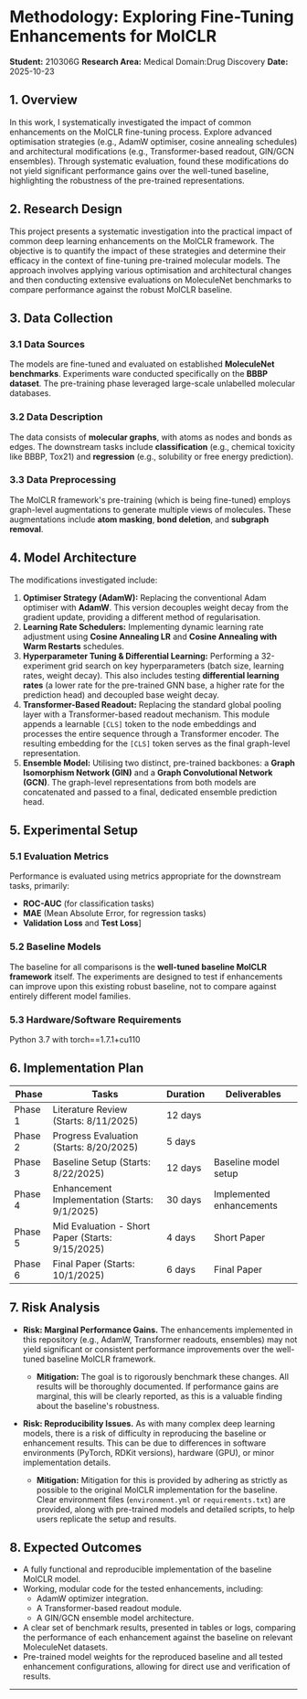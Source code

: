 # Methodology: Exploring Fine-Tuning Enhancements for MolCLR

**Student:** 210306G
**Research Area:** Medical Domain:Drug Discovery
**Date:** 2025-10-23

## 1. Overview

In this work, I systematically investigated the impact of common enhancements on the MolCLR fine-tuning process. Explore advanced optimisation strategies (e.g., AdamW optimiser, cosine annealing schedules) and architectural modifications (e.g., Transformer-based readout, GIN/GCN ensembles). Through systematic evaluation, found these modifications do not yield significant performance gains over the well-tuned baseline, highlighting the robustness of the pre-trained representations.

## 2. Research Design

This project presents a systematic investigation into the practical impact of common deep learning enhancements on the MolCLR framework. The objective is to quantify the impact of these strategies and determine their efficacy in the context of fine-tuning pre-trained molecular models. The approach involves applying various optimisation and architectural changes and then conducting extensive evaluations on MoleculeNet benchmarks to compare performance against the robust MolCLR baseline.

## 3. Data Collection

### 3.1 Data Sources
The models are fine-tuned and evaluated on established **MoleculeNet benchmarks**. Experiments ware conducted specifically on the **BBBP dataset**. The pre-training phase leveraged large-scale unlabelled molecular databases.

### 3.2 Data Description
The data consists of **molecular graphs**, with atoms as nodes and bonds as edges. The downstream tasks include **classification** (e.g., chemical toxicity like BBBP, Tox21) and **regression** (e.g., solubility or free energy prediction).

### 3.3 Data Preprocessing
The MolCLR framework's pre-training (which is being fine-tuned) employs graph-level augmentations to generate multiple views of molecules. These augmentations include **atom masking**, **bond deletion**, and **subgraph removal**.

## 4. Model Architecture

The modifications investigated include:

1.  **Optimiser Strategy (AdamW):** Replacing the conventional Adam optimiser with **AdamW**. This version decouples weight decay from the gradient update, providing a different method of regularisation.
2.  **Learning Rate Schedulers:** Implementing dynamic learning rate adjustment using **Cosine Annealing LR** and **Cosine Annealing with Warm Restarts** schedules.
3.  **Hyperparameter Tuning & Differential Learning:** Performing a 32-experiment grid search on key hyperparameters (batch size, learning rates, weight decay). This also includes testing **differential learning rates** (a lower rate for the pre-trained GNN base, a higher rate for the prediction head) and decoupled base weight decay.
4.  **Transformer-Based Readout:** Replacing the standard global pooling layer with a Transformer-based readout mechanism. This module appends a learnable `[CLS]` token to the node embeddings and processes the entire sequence through a Transformer encoder. The resulting embedding for the `[CLS]` token serves as the final graph-level representation.
5.  **Ensemble Model:** Utilising two distinct, pre-trained backbones: a **Graph Isomorphism Network (GIN)** and a **Graph Convolutional Network (GCN)**. The graph-level representations from both models are concatenated and passed to a final, dedicated ensemble prediction head.

## 5. Experimental Setup

### 5.1 Evaluation Metrics
Performance is evaluated using metrics appropriate for the downstream tasks, primarily:
* **ROC-AUC** (for classification tasks)
* **MAE** (Mean Absolute Error, for regression tasks)
* **Validation Loss** and **Test Loss**]

### 5.2 Baseline Models
The baseline for all comparisons is the **well-tuned baseline MolCLR framework** itself. The experiments are designed to test if enhancements can improve upon this existing robust baseline, not to compare against entirely different model families.

### 5.3 Hardware/Software Requirements
Python 3.7 with torch==1.7.1+cu110

## 6. Implementation Plan

| Phase | Tasks | Duration | Deliverables |
|-------|-------|----------|--------------|
| Phase 1 | Literature Review (Starts: 8/11/2025) | 12 days | |
| Phase 2 | Progress Evaluation (Starts: 8/20/2025) | 5 days | |
| Phase 3 | Baseline Setup (Starts: 8/22/2025) | 12 days | Baseline model setup |
| Phase 4 | Enhancement Implementation (Starts: 9/1/2025) | 30 days | Implemented enhancements |
| Phase 5 | Mid Evaluation - Short Paper (Starts: 9/15/2025) | 4 days | Short Paper |
| Phase 6 | Final Paper (Starts: 10/1/2025) | 6 days | Final Paper |

## 7. Risk Analysis

* **Risk: Marginal Performance Gains.** The enhancements implemented in this repository (e.g., AdamW, Transformer readouts, ensembles) may not yield significant or consistent performance improvements over the well-tuned baseline MolCLR framework.
    * **Mitigation:** The goal is to rigorously benchmark these changes. All results will be thoroughly documented. If performance gains are marginal, this will be clearly reported, as this is a valuable finding about the baseline's robustness.

* **Risk: Reproducibility Issues.** As with many complex deep learning models, there is a risk of difficulty in reproducing the baseline or enhancement results. This can be due to differences in software environments (PyTorch, RDKit versions), hardware (GPU), or minor implementation details.
    * **Mitigation:** Mitigation for this is provided by adhering as strictly as possible to the original MolCLR implementation for the baseline. Clear environment files (`environment.yml` or `requirements.txt`) are provided, along with pre-trained models and detailed scripts, to help users replicate the setup and results.

## 8. Expected Outcomes

* A fully functional and reproducible implementation of the baseline MolCLR model.
* Working, modular code for the tested enhancements, including:
    * AdamW optimizer integration.
    * A Transformer-based readout module.
    * A GIN/GCN ensemble model architecture.
* A clear set of benchmark results, presented in tables or logs, comparing the performance of each enhancement against the baseline on relevant MoleculeNet datasets.
* Pre-trained model weights for the reproduced baseline and all tested enhancement configurations, allowing for direct use and verification of results.

---

